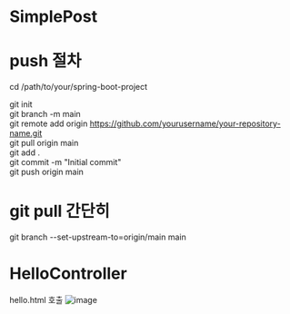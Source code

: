 # SimplePost


# push 절차 
cd /path/to/your/spring-boot-project  

git init  
git branch -m main  
git remote add origin https://github.com/yourusername/your-repository-name.git  
git pull origin main  
git add .  
git commit -m "Initial commit"  
git push origin main

# git pull 간단히
git branch --set-upstream-to=origin/main main  

# HelloController 
hello.html 호출 
![image](https://github.com/jeonck/SimplePost/assets/11763994/1fa8b856-c115-4885-aa33-50f5aa9adb17)

